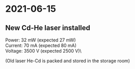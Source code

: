 # 2021-06-15
## New Cd-He laser installed
Power: 32 mW (expected 27 mW)\
Current: 70 mA (expected 80 mA)\
Voltage: 3500 V (expected 2500 V)\

(Old laser He-Cd is packed and stored in the storage room)
